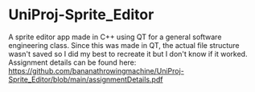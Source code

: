 UniProj-Sprite_Editor
=

A sprite editor app made in C++ using QT for a general software engineering class. Since this was made in QT, the actual file structure wasn't saved so I did my best to recreate it but I don't know if it worked. Assignment details can be found here: https://github.com/bananathrowingmachine/UniProj-Sprite_Editor/blob/main/assignmentDetails.pdf

